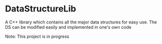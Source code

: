 # DataStructureLib
A C++ library which contains all the major data structures for easy use. The DS can be modified easily and implemented in one's own code

Note: This project is in progress
